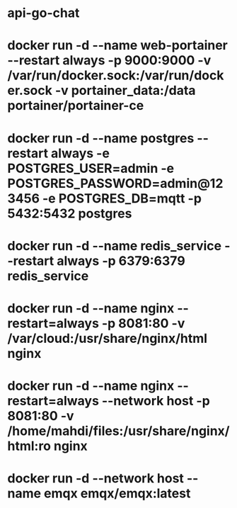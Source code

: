 # api-go-chat

# docker run -d --name web-portainer --restart always -p 9000:9000 -v /var/run/docker.sock:/var/run/docker.sock -v portainer_data:/data portainer/portainer-ce

# docker run -d --name postgres --restart always -e POSTGRES_USER=admin -e POSTGRES_PASSWORD=admin@123456 -e POSTGRES_DB=mqtt -p 5432:5432 postgres

#  docker run -d --name redis_service --restart always -p 6379:6379 redis_service
#  docker run -d --name nginx --restart=always -p 8081:80 -v /var/cloud:/usr/share/nginx/html nginx

# docker run  -d  --name nginx  --restart=always --network host  -p 8081:80  -v /home/mahdi/files:/usr/share/nginx/html:ro  nginx
# docker run -d --network host --name emqx emqx/emqx:latest